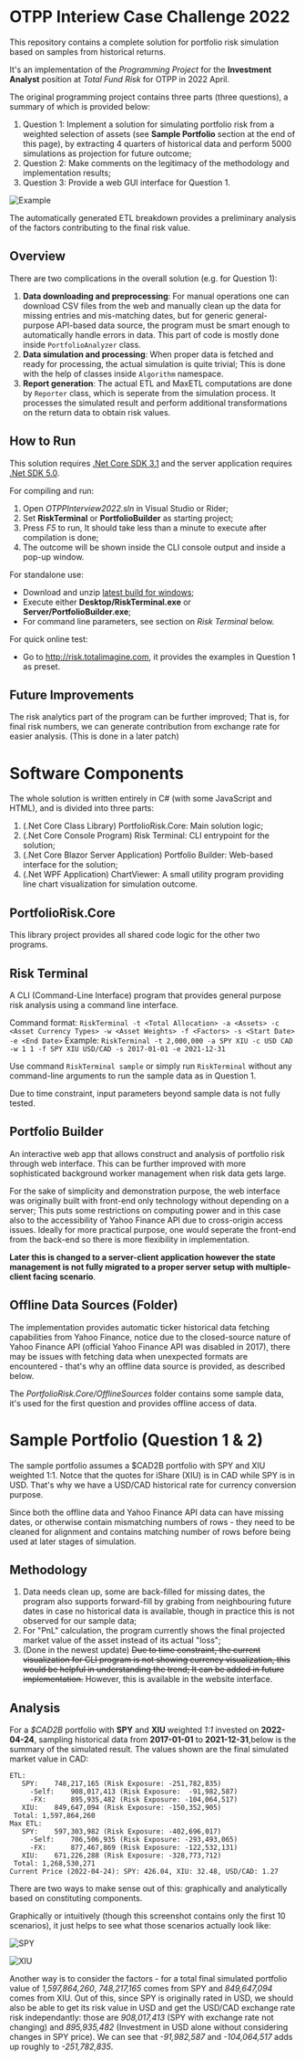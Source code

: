# OTPP Interiew Case Challenge 2022

This repository contains a complete solution for portfolio risk simulation based on samples from historical returns.

It's an implementation of the *Programming Project* for the **Investment Analyst** position at *Total Fund Risk* for OTPP in 2022 April.

The original programming project contains three parts (three questions), a summary of which is provided below:

1. Question 1: Implement a solution for simulating portfolio risk from a weighted selection of assets (see **Sample Portfolio** section at the end of this page), by extracting 4 quarters of historical data and perform 5000 simulations as projection for future outcome;
2. Question 2: Make comments on the legitimacy of the methodology and implementation results;
3. Question 3: Provide a web GUI interface for Question 1.

![Example](./Example/Example.png)

The automatically generated ETL breakdown provides a preliminary analysis of the factors contributing to the final risk value.

## Overview

There are two complications in the overall solution (e.g. for Question 1):

1. **Data downloading and preprocessing**: For manual operations one can download CSV files from the web and manually clean up the data for missing entries and mis-matching dates, but for generic general-purpose API-based data source, the program must be smart enough to automatically handle errors in data. This part of code is mostly done inside `PortfolioAnalyzer` class.
2. **Data simulation and processing**: When proper data is fetched and ready for processing, the actual simulation is quite trivial; This is done with the help of classes inside `Algorithm` namespace.
3. **Report generation**: The actual ETL and MaxETL computations are done by `Reporter` class, which is seperate from the simulation process. It processes the simulated result and perform additional transformations on the return data to obtain risk values.

## How to Run

This solution requires [.Net Core SDK 3.1](https://dotnet.microsoft.com/en-us/download/dotnet/3.1) and the server application requires [.Net SDK 5.0](https://dotnet.microsoft.com/en-us/download/dotnet/5.0).

For compiling and run:

1. Open *OTPPInterview2022.sln* in Visual Studio or Rider;
2. Set **RiskTerminal** or **PortfolioBuilder** as starting project;
3. Press *F5* to run, It should take less than a minute to execute after compilation is done; 
4. The outcome will be shown inside the CLI console output and inside a pop-up window.

For standalone use:

* Download and unzip [latest build for windows](https://github.com/chaojian-zhang/OTPPInterview2022/releases/tag/v1.0);
* Execute either **Desktop/RiskTerminal.exe** or **Server/PortfolioBuilder.exe**;
* For command line parameters, see section on *Risk Terminal* below.

For quick online test:

* Go to http://risk.totalimagine.com, it provides the examples in Question 1 as preset.

## Future Improvements

The risk analytics part of the program can be further improved; That is, for final risk numbers, we can generate contribution from exchange rate for easier analysis. (This is done in a later patch)

# Software Components

The whole solution is written entirely in C# (with some JavaScript and HTML), and is divided into three parts: 

1. (.Net Core Class Library) PortfolioRisk.Core: Main solution logic;
2. (.Net Core Console Program) Risk Terminal: CLI entrypoint for the solution;
3. (.Net Core Blazor Server Application) Portfolio Builder: Web-based interface for the solution;
4. (.Net WPF Application) ChartViewer: A small utility program providing line chart visualization for simulation outcome.

## PortfolioRisk.Core

This library project provides all shared code logic for the other two programs.

## Risk Terminal

A CLI (Command-Line Interface) program that provides general purpose risk analysis using a command line interface.

Command format: `RiskTerminal -t <Total Allocation> -a <Assets> -c <Asset Currency Types> -w <Asset Weights> -f <Factors> -s <Start Date> -e <End Date>` 
Example: `RiskTerminal -t 2,000,000 -a SPY XIU -c USD CAD -w 1 1 -f SPY XIU USD/CAD -s 2017-01-01 -e 2021-12-31`

Use command `RiskTerminal sample` or simply run `RiskTerminal` without any command-line arguments to run the sample data as in Question 1.

Due to time constraint, input parameters beyond sample data is not fully tested.

## Portfolio Builder

An interactive web app that allows construct and analysis of portfolio risk through web interface. This can be further improved with more sophisticated background worker management when risk data gets large.

For the sake of simplicity and demonstration purpose, the web interface was originally built with front-end only technology without depending on a server; This puts some restrictions on computing power and in this case also to the accessibility of Yahoo Finance API due to cross-origin access issues. Ideally for more practical purpose, one would seperate the front-end from the back-end so there is more flexibility in implementation.

**Later this is changed to a server-client application however the state management is not fully migrated to a proper server setup with multiple-client facing scenario**.

## Offline Data Sources (Folder)

The implementation provides automatic ticker historical data fetching capabilities from Yahoo Finance, notice due to the closed-source nature of Yahoo Finance API (official Yahoo Finance API was disabled in 2017), there may be issues with fetching data when unexpected formats are encountered - that's why an offline data source is provided, as described below.

The *PortfolioRisk.Core/OfflineSources* folder contains some sample data, it's used for the first question and provides offline access of data.

# Sample Portfolio (Question 1 & 2)

The sample portfolio assumes a $CAD2B portfolio with SPY and XIU weighted 1:1. Notce that the quotes for iShare (XIU) is in CAD while SPY is in USD. That's why we have a USD/CAD historical rate for currency conversion purpose.

Since both the offline data and Yahoo Finance API data can have missing dates, or otherwise contain mismatching numbers of rows - they need to be cleaned for alignment and contains matching number of rows before being used at later stages of simulation.

## Methodology

1. Data needs clean up, some are back-filled for missing dates, the program also supports forward-fill by grabing from neighbouring future dates in case no historical data is available, though in practice this is not observed for our sample data;
2. For "PnL" calculation, the program currently shows the final projected market value of the asset instead of its actual "loss";
3. (Done in the newest update) ~~Due to time constraint, the current visualization for CLI program is not showing currency visualization, this would be helpful in understanding the trend; It can be added in future implementation.~~ However, this is available in the website interface.

## Analysis

For a *$CAD2B* portfolio with **SPY** and **XIU** weighted *1:1* invested on **2022-04-24**, sampling historical data from **2017-01-01** to **2021-12-31**,below is the summary of the simulated result. The values shown are the final simulated market value in CAD:

```
ETL:
   SPY:    748,217,165 (Risk Exposure: -251,782,835)
     -Self:    908,017,413 (Risk Exposure:  -91,982,587)
     -FX:      895,935,482 (Risk Exposure: -104,064,517)
   XIU:    849,647,094 (Risk Exposure: -150,352,905)
 Total: 1,597,864,260
Max ETL:
   SPY:    597,303,982 (Risk Exposure: -402,696,017)
     -Self:    706,506,935 (Risk Exposure: -293,493,065)
     -FX:      877,467,869 (Risk Exposure: -122,532,131)
   XIU:    671,226,288 (Risk Exposure: -328,773,712)
 Total: 1,268,530,271
Current Price (2022-04-24): SPY: 426.04, XIU: 32.48, USD/CAD: 1.27
```

There are two ways to make sense out of this: graphically and analytically based on constituting components.

Graphically or intuitively (though this screenshot contains only the first 10 scenarios), it just helps to see what those scenarios actually look like:

![SPY](./Example/Example-SPY.png)

![XIU](./Example/Example-XIU.png)

Another way is to consider the factors - for a total final simulated portfolio value of *1,597,864,260*, *748,217,165* comes from SPY and *849,647,094* comes from XIU. Out of this, since SPY is originally rated in USD, we should also be able to get its risk value in USD and get the USD/CAD exchange rate risk independantly: those are *908,017,413* (SPY with exchange rate not changing) and *895,935,482* (Investment in USD alone without considering changes in SPY price). We can see that *-91,982,587* and *-104,064,517* adds up roughly to *-251,782,835*.

<!--
* XIU
* SPY (USD): SPY Total Return * Initial CAD
* USD/CAD
* SPY (USD) + USD/CAD: SPY CAD * USD/CAD
-->